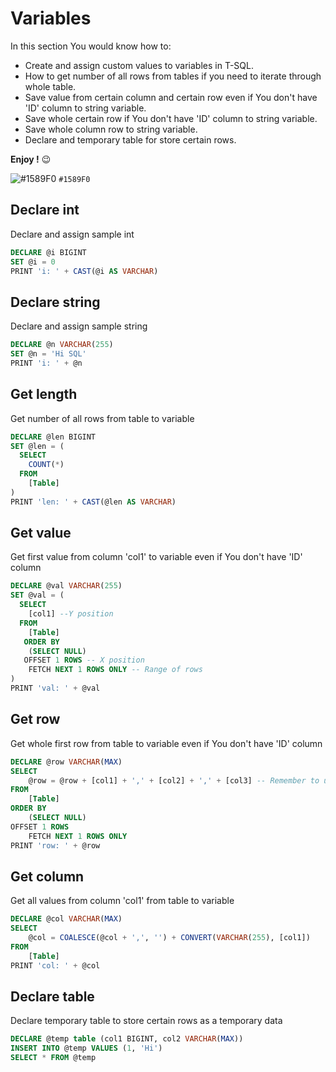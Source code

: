 # Variables

In this section You would know how to: 
* Create and assign custom values to variables in T-SQL.
* How to get number of all rows from tables if you need to iterate through whole table.
* Save value from certain column and certain row even if You don't have 'ID' column to string variable.
* Save whole certain row if You don't have 'ID' column to string variable.
* Save whole column row to string variable.
* Declare and temporary table for store certain rows.

**Enjoy !** :wink:

![#1589F0](https://via.placeholder.com/15/1589F0/000000?text=+) `#1589F0`

## Declare int
Declare and assign sample int
```sql
DECLARE @i BIGINT
SET @i = 0
PRINT 'i: ' + CAST(@i AS VARCHAR)
```

## Declare string
Declare and assign sample string
```sql
DECLARE @n VARCHAR(255)
SET @n = 'Hi SQL'
PRINT 'i: ' + @n
```

## Get length
Get number of all rows from table to variable
```sql
DECLARE @len BIGINT
SET @len = (
  SELECT
    COUNT(*)
  FROM
    [Table]
)
PRINT 'len: ' + CAST(@len AS VARCHAR)
```

## Get value
Get first value from column 'col1' to variable even if You don't have 'ID' column
```sql
DECLARE @val VARCHAR(255)
SET @val = (
  SELECT
    [col1] --Y position
  FROM
    [Table]
   ORDER BY
    (SELECT NULL)
   OFFSET 1 ROWS -- X position
    FETCH NEXT 1 ROWS ONLY -- Range of rows
)
PRINT 'val: ' + @val
```

## Get row
Get whole first row from table to variable even if You don't have 'ID' column
```sql
DECLARE @row VARCHAR(MAX)
SELECT 
    @row = @row + [col1] + ',' + [col2] + ',' + [col3] -- Remember to use CAST(col3 AS VARCHAR) or CAST(ISNULL(col3, 0) AS VARCHAR) 
FROM
    [Table]
ORDER BY
    (SELECT NULL)
OFFSET 1 ROWS
    FETCH NEXT 1 ROWS ONLY
PRINT 'row: ' + @row
```

## Get column
Get all values from column 'col1' from table to variable
```sql
DECLARE @col VARCHAR(MAX)
SELECT 
    @col = COALESCE(@col + ',', '') + CONVERT(VARCHAR(255), [col1])
FROM
    [Table]
PRINT 'col: ' + @col
```

## Declare table
Declare temporary table to store certain rows as a temporary data
```sql
DECLARE @temp table (col1 BIGINT, col2 VARCHAR(MAX))
INSERT INTO @temp VALUES (1, 'Hi')
SELECT * FROM @temp
```
